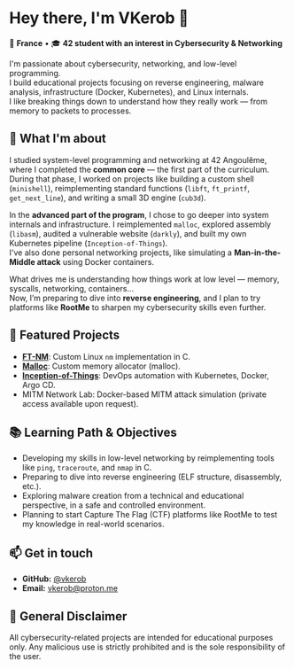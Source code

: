 # Hey there, I'm VKerob 👋

📍 **France** • 🎓 **42 student with an interest in Cybersecurity & Networking**

I'm passionate about cybersecurity, networking, and low-level programming.  
I build educational projects focusing on reverse engineering, malware analysis, infrastructure (Docker, Kubernetes), and Linux internals.  
I like breaking things down to understand how they really work — from memory to packets to processes.

## 🔧 What I'm about

I studied system-level programming and networking at 42 Angoulême, where I completed the **common core** — the first part of the curriculum.  
During that phase, I worked on projects like building a custom shell (`minishell`), reimplementing standard functions (`libft`, `ft_printf`, `get_next_line`), and writing a small 3D engine (`cub3d`).

In the **advanced part of the program**, I chose to go deeper into system internals and infrastructure. I reimplemented `malloc`, explored assembly (`libasm`), audited a vulnerable website (`darkly`), and built my own Kubernetes pipeline (`Inception-of-Things`).  
I've also done personal networking projects, like simulating a **Man-in-the-Middle attack** using Docker containers.

What drives me is understanding how things work at low level — memory, syscalls, networking, containers...  
Now, I’m preparing to dive into **reverse engineering**, and I plan to try platforms like **RootMe** to sharpen my cybersecurity skills even further.

## 🚩 Featured Projects

- [**FT-NM**](https://github.com/vkerob/ft_nm): Custom Linux `nm` implementation in C.
- [**Malloc**](https://github.com/vkerob/malloc): Custom memory allocator (malloc).
- [**Inception-of-Things**](https://github.com/vkerob/Inception-of-Things): DevOps automation with Kubernetes, Docker, Argo CD.
- MITM Network Lab: Docker-based MITM attack simulation (private access available upon request).

## 📚 Learning Path & Objectives

- Developing my skills in low-level networking by reimplementing tools like `ping`, `traceroute`, and `nmap` in C.
- Preparing to dive into reverse engineering (ELF structure, disassembly, etc.).
- Exploring malware creation from a technical and educational perspective, in a safe and controlled environment.
- Planning to start Capture The Flag (CTF) platforms like RootMe to test my knowledge in real-world scenarios.

## 📫 Get in touch

- **GitHub:** [@vkerob](https://github.com/vkerob)
- **Email:** [vkerob@proton.me](mailto:vkerob@proton.me)

## 🚨 General Disclaimer

All cybersecurity-related projects are intended for educational purposes only. Any malicious use is strictly prohibited and is the sole responsibility of the user.
